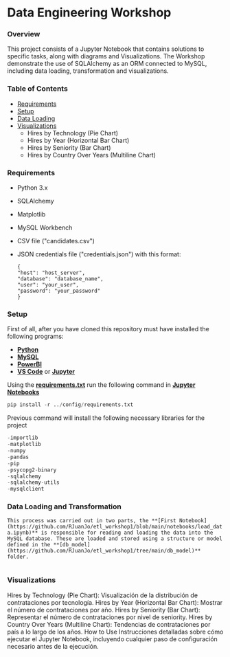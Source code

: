 # Data Engineering Workshop #
### Overview ###
This project consists of a Jupyter Notebook that contains solutions to specific tasks, along with diagrams and Visualizations. 
The Workshop demonstrate the use of SQLAlchemy as an ORM connected to MySQL, including data loading, transformation and visualizations.

### Table of Contents ###
- [Requirements](#requirements)
- [Setup](#setup)
- [Data Loading](#data-loading)
- [Visualizations](#visualizations)
  - Hires by Technology (Pie Chart)
  -  Hires by Year (Horizontal Bar Chart)
  - Hires by Seniority (Bar Chart)
  - Hires by Country Over Years (Multiline Chart)
### Requirements <a name="requirements"></a> ###
- Python 3.x
- SQLAlchemy
- Matplotlib
- MySQL Workbench
- CSV file ("candidates.csv")
- JSON credentials file ("credentials.json") with this format:
  
  ```
  {   
  "host": "host_server",
  "database": "database_name",
  "user": "your_user",
  "password": "your_password"
  }
  ``` 
### Setup <a name="setup"></a> ###
First of all, after you have cloned this repository
must have installed the following programs:

   - **[Python](https://www.python.org)**
   - **[MySQL](https://www.mysql.com/downloads/)**
   - **[PowerBI](https://powerbi.microsoft.com/es-es/downloads/)**
   - **[VS Code](https://code.visualstudio.com/download)** or **[Jupyter](https://jupyter.org/install)**

Using the **[requirements.txt](https://github.com/RJuanJo/etl_workshop1/blob/main/config/requirements.txt)**
run the following command in **[Jupyter Notebooks](https://github.com/RJuanJo/etl_workshop1/tree/main/notebooks)**

```python
pip install -r ../config/requirements.txt
```
Previous command will install the following necessary libraries for the project

```python
-importlib
-matplotlib
-numpy
-pandas
-pip
-psycopg2-binary
-sqlalchemy
-sqlalchemy-utils
-mysqlclient
```

### Data Loading and Transformation <a name="data-loading"></a> ###
```This process was carried out in two parts, the **[First Notebook](https://github.com/RJuanJo/etl_workshop1/blob/main/notebooks/load_data.ipynb)** is responsible for reading and loading the data into the MySQL database. These are loaded and stored using a structure or model defined in the **[db_model](https://github.com/RJuanJo/etl_workshop1/tree/main/db_model)** folder.```
``` 

```

### Visualizations <a name="visualizations"></a> ###

Hires by Technology (Pie Chart): Visualización de la distribución de contrataciones por tecnología.
Hires by Year (Horizontal Bar Chart): Mostrar el número de contrataciones por año.
Hires by Seniority (Bar Chart): Representar el número de contrataciones por nivel de seniority.
Hires by Country Over Years (Multiline Chart): Tendencias de contrataciones por país a lo largo de los años.
How to Use
Instrucciones detalladas sobre cómo ejecutar el Jupyter Notebook, incluyendo cualquier paso de configuración necesario antes de la ejecución.
